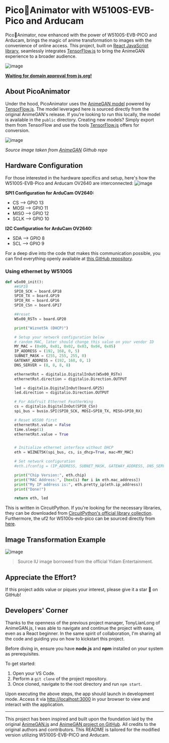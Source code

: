 # Pico🍓Animator with W5100S-EVB-Pico and Arducam

Pico🍓Animator, now enhanced with the power of W5100S-EVB-PICO and Arducam, brings the magic of anime transformation to images with the convenience of online access. This project, built on [React JavaScript library](https://reactjs.org/), seamlessly integrates [TensorFlow.js](https://www.tensorflow.org/js) to bring the AnimeGAN experience to a broader audience.

![image](https://github.com/dbtjr1103/W5100S-EVB-PICO-Animator/assets/115054808/9aa97c8b-7bad-4b51-b836-4eec1048d547)

[**Waiting for domain approval from js.org!**](https://js.org) 



## About PicoAnimator

Under the hood, PicoAnimator uses the [AnimeGAN model](https://github.com/TachibanaYoshino/AnimeGAN) powered by [TensorFlow.js](https://www.tensorflow.org/js). The model leveraged here is sourced directly from the original AnimeGAN's release. If you're looking to run this locally, the model is available in the `public` directory. Creating new models? Simply export them from TensorFlow and use the tools [TensorFlow.js](https://www.tensorflow.org/js) offers for conversion.

![image](https://github.com/dbtjr1103/W5100S-EVB-PICO-Animator/assets/115054808/0a8ade31-a075-430e-bd8d-78e1a2d1c843)

*Source image taken from [AnimeGAN](https://github.com/TachibanaYoshino/AnimeGAN) Github repo*


## Hardware Configuration

For those interested in the hardware specifics and setup, here's how the W5100S-EVB-Pico and Arducam OV2640 are interconnected:
![image](https://github.com/dbtjr1103/W5100S-EVB-PICO-Animator/assets/115054808/bd4b597a-2ad2-4a23-9f7c-c34a7224c75b)

**SPI1 Configuration for ArduCam OV2640:**
- CS --> GPIO 13
- MOSI --> GPIO 11
- MISO --> GPIO 12
- SCLK --> GPIO 10

**I2C Configuration for ArduCam OV2640:**
- SDA --> GPIO 8
- SCL --> GPIO 9

For a deep dive into the code that makes this communication possible, you can find everything openly available at [this GitHub repository](https://github.com/dbtjr1103/W5100S-EVB-PICO-Animator/tree/master/CIRCUITPY).

### Using ethernet by W5100S

```python
def w5x00_init():
    ##SPI0
    SPI0_SCK = board.GP18
    SPI0_TX = board.GP19
    SPI0_RX = board.GP16
    SPI0_CSn = board.GP17

    ##reset
    W5x00_RSTn = board.GP20

    print("Wiznet5k (DHCP)")

    # Setup your network configuration below
    # random MAC, later should change this value on your vendor ID
    MY_MAC = (0x00, 0x01, 0x02, 0x03, 0x04, 0x05)
    IP_ADDRESS = (192, 168, 0, 5)
    SUBNET_MASK = (255, 255, 255, 0)
    GATEWAY_ADDRESS = (192, 168, 0, 1)
    DNS_SERVER = (8, 8, 8, 8)

    ethernetRst = digitalio.DigitalInOut(W5x00_RSTn)
    ethernetRst.direction = digitalio.Direction.OUTPUT

    led = digitalio.DigitalInOut(board.GP25)
    led.direction = digitalio.Direction.OUTPUT

    # For Adafruit Ethernet FeatherWing
    cs = digitalio.DigitalInOut(SPI0_CSn)
    spi_bus = busio.SPI(SPI0_SCK, MOSI=SPI0_TX, MISO=SPI0_RX)

    # Reset W5500 first
    ethernetRst.value = False
    time.sleep(1)
    ethernetRst.value = True


    # Initialize ethernet interface without DHCP
    eth = WIZNET5K(spi_bus, cs, is_dhcp=True, mac=MY_MAC)

    # Set network configuration
    #eth.ifconfig = (IP_ADDRESS, SUBNET_MASK, GATEWAY_ADDRESS, DNS_SERVER)

    print("Chip Version:", eth.chip)
    print("MAC Address:", [hex(i) for i in eth.mac_address])
    print("My IP address is:", eth.pretty_ip(eth.ip_address))
    print("Done!")

    return eth, led
```

This is written in CircuitPython. If you're looking for the necessary libraries, they can be downloaded from [CircuitPython's official library collection](https://circuitpython.org/libraries). Furthermore, the uf2 for W5100s-evb-pico can be sourced directly from [here](https://circuitpython.org/board/wiznet_w5100s_evb_pico/).



## Image Transformation Example

![image](https://github.com/dbtjr1103/W5100S-EVB-PICO-Animator/assets/115054808/a9c7de84-90e0-4a83-b48e-35ed4598c58e)


> Source IU image borrowed from the official Yidam Entertainment.


## Appreciate the Effort?

If this project adds value or piques your interest, please give it a star 🌟 on GitHub!


## Developers' Corner

Thanks to the openness of the previous project manager, TonyLianLong of AnimeGAN.js, I was able to navigate and continue the project with ease, even as a React beginner. In the same spirit of collaboration, I'm sharing all the code and guiding you on how to kickstart this project.

Before diving in, ensure you have **node.js** and **npm** installed on your system as prerequisites.

To get started:
1. Open your VS Code.
2. Perform a `git clone` of the project repository.
3. Once cloned, navigate to the root directory and run `npm start`.

Upon executing the above steps, the app should launch in development mode. Access it via [http://localhost:3000](http://localhost:3000) in your browser to view and interact with the application.


---

This project has been inspired and built upon the foundation laid by the original [AnimeGAN.js](https://github.com/TonyLianLong/AnimeGAN.js) and [AnimeGAN project on GitHub](https://github.com/TachibanaYoshino/AnimeGAN). All credits to the original authors and contributors. This README is tailored for the modified version utilizing W5100S-EVB-PICO and Arducam.
